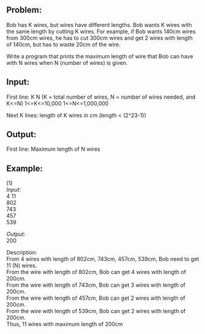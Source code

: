 Problem:
---
Bob has K wires, but wires have different lengths. Bob wants K wires with the same length by cutting K wires. For example, if Bob wants 140cm wires from 300cm wires, he has to cut 300cm wires and get 2 wires with length of 140cm, but has to waste 20cm of the wire.  

Write a program that prints the maximum length of wire that Bob can have with N wires when N (number of wires) is given.

Input:
--
First line: K N (K = total number of wires, N = number of wires needed, and K<=N)
                  1<=K<=10,000                1<=N<=1,000,000  

Next K lines: length of K wires in cm (length < (2^23-1))  

Output:
---
First line: Maximum length of N wires

Example:
--
(1)  
_Input:_  
4 11  
802  
743  
457  
539  

_Output:_  
200

Description:  
From 4 wires with length of 802cm, 743cm, 457cm, 539cm, Bob need to get 11 (N) wires.  
From the wire with length of 802cm, Bob can get 4 wires with length of 200cm.  
From the wire with length of 743cm, Bob can get 3 wires with length of 200cm.  
From the wire with length of 457cm, Bob can get 2 wires with length of 200cm.  
From the wire with length of 539cm, Bob can get 2 wires with length of 200cm.  
Thus, 11 wires with maximum length of 200cm

